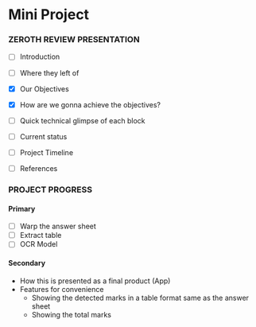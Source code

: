 # Mini Project

### ZEROTH REVIEW PRESENTATION

- [ ] Introduction
- [ ] Where they left of
- [x] Our Objectives
- [x] How are we gonna achieve the objectives?
- [ ] Quick technical glimpse of each block
- [ ] Current status
- [ ] Project Timeline
- [ ] References


### PROJECT PROGRESS

#### Primary
- [ ] Warp the answer sheet 
- [ ] Extract table
- [ ] OCR Model

#### Secondary
- How this is presented as a final product (App)
- Features for convenience
    - Showing the detected marks in a table format same as the answer sheet
    - Showing the total marks